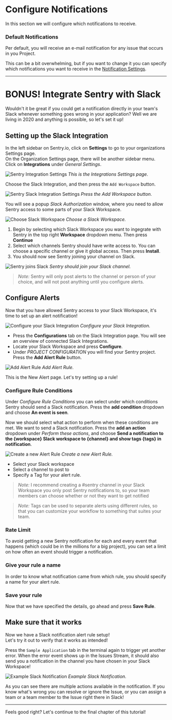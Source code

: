 # Configure Notifications

In this section we will configure which notifications to receive.

### Default Notifications
Per default, you will receive an e-mail notification for any issue that occurs in you Project.

This can be a bit overwhelming, but if you want to change it you can specify which notifications you want to receive in the [Notification Settings](https://sentry.io/settings/account/notifications/).

---

# BONUS! Integrate Sentry with Slack

Wouldn't it be great if you could get a notification directly in your team's Slack whenever something goes wrong in your application? Well we are living in 2020 and anything is possible, so let's set it up!


## Setting up the Slack Integration
In the left sidebar on Sentry.io, click on **Settings** to go to your organizations Settings page.  
On the Organization Settings page, there will be another sidebar menu. Click on **Integrations** under *General Settings*.

![Sentry Integration Settings](https://github.com/christinerosquist/sentry-katacoda/blob/master/sentry-tutorial/Images/SentryIntegrations.PNG?raw=true 'Sentry Integration Settings')
 *This is the Integrations Settings page.*

Choose the Slack Integration, and then press the `Add Workspace` button.

![Sentry Slack Integration Settings](https://github.com/christinerosquist/sentry-katacoda/blob/master/sentry-tutorial/Images/SentryAddWorkspace.PNG?raw=true 'Sentry Slack Integration')
 *Press the Add Workspace button.*

You will see a popup *Slack Authorization* window, where you need to allow Sentry access to some parts of your Slack Workspace.  

![Choose Slack Workspace](https://github.com/christinerosquist/sentry-katacoda/blob/master/sentry-tutorial/Images/SentryAuthorizeSlack.PNG?raw=true 'Choose Slack Workspace')
 *Choose a Slack Workspace.*

1. Begin by selecting which Slack Workspace you want to ingegrate with Sentry in the top right **Workspace** dropdown menu. Then press **Continue**  
2. Select which channels Sentry should have write access to. You can choose a specific channel or give it global access. Then press **Install**.
3. You should now see Sentry joining your channel on Slack.

![Sentry joins Slack](https://github.com/christinerosquist/sentry-katacoda/blob/master/sentry-tutorial/Images/SentryJoinsSlack.PNG?raw=true 'Sentry joins Slack')
 *Sentry should join your Slack channel.*

> *Note:* Sentry will only post alerts to the channel or person of your choice, and will not post anything until you configure alerts.


## Configure Alerts

Now that you have allowed Sentry access to your Slack Workspace, it's time to set up an alert notification!

![Configure your Slack Integration](https://github.com/christinerosquist/sentry-katacoda/blob/master/sentry-tutorial/Images/SentryConfigureWorkspace.PNG?raw=true 'Configure your Slack Integration')
 *Configure your Slack Integration.*

- Press the **Configurations** tab on the Slack Integration page. You will see an overview of connected Slack Integrations.  
- Locate your Slack Workspace and press **Configure**.
- Under *PROJECT CONFIGURATION* you will find your Sentry project. Press the **Add Alert Rule** button.


![Add Alert Rule](https://github.com/christinerosquist/sentry-katacoda/blob/master/sentry-tutorial/Images/SentryAddRule.PNG?raw=true 'Add Alert Rule')
 *Add Alert Rule.*

This is the New Alert page. Let's try setting up a rule!

### Configure Rule Conditions
Under *Configure Rule Conditions* you can select under which conditions Sentry should send a Slack notification. Press the **add condition** dropdown and choose **An event is seen**.

Now we should select what action to perform when these conditions are met. We want to send a Slack notification. Press the **add an action** dropdown under *Perform these actions*, and choose **Send a notification to the {workspace} Slack workspace to {channel} and show tags {tags} in notification**.  

![Create a new Alert Rule](https://github.com/christinerosquist/sentry-katacoda/blob/master/sentry-tutorial/Images/SentryNewAlertRule.PNG?raw=true 'Create a new Alert Rule')
 *Create a new Alert Rule.*

- Select your Slack workspace
- Select a channel to post to
- Specify a Tag for your alert rule.

> *Note:* I recommend creating a #sentry channel in your Slack Workspace you only post Sentry notifications to, so your team members can choose whether or not they want to get notified

> *Note:* Tags can be used to separate alerts using different rules, so that you can customize your workflow to something that suites your team.

### Rate Limit

To avoid getting a new Sentry notification for each and every event that happens (which could be in the millions for a big project), you can set a limit on how often an event should trigger a notification.

### Give your rule a name

In order to know what notification came from which rule, you should specify a name for your alert rule.

### Save your rule

Now that we have specified the details, go ahead and press **Save Rule**.

## Make sure that it works

Now we have a Slack notification alert rule setup!  
Let's try it out to verify that it works as intended!

Press the `Sample Application` tab in the terminal again to trigger yet another error. When the error event shows up in the Issues Stream, it should also send you a notification in the channel you have chosen in your Slack Workspace!

![Example Slack Notification](https://github.com/christinerosquist/sentry-katacoda/blob/master/sentry-tutorial/Images/SentrySlackNotification.PNG?raw=true 'Example Slack Notification')
 *Example Slack Notification.*

As you can see there are multiple actions available in the notification.
If you know what's wrong you can resolve or ignore the Issue, or you can assign a team or a team member to the Issue right there in Slack!

--- 

Feels good right? Let's continue to the final chapter of this tutorial!
